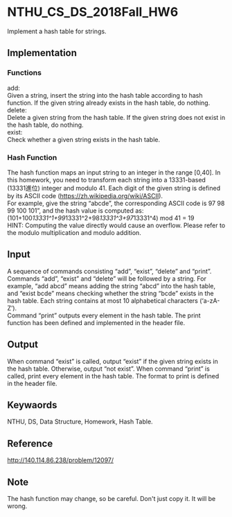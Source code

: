 # NTHU_CS_DS_2018Fall_HW6
Implement a hash table for strings.

## Implementation
### Functions
add:  
Given a string, insert the string into the hash table according to hash function. If the given string already exists in the hash table, do nothing.  
delete:  
Delete a given string from the hash table. If the given string does not exist in the hash table, do nothing.  
exist:  
Check whether a given string exists in the hash table.  

### Hash Function
The hash function maps an input string to an integer in the range [0,40]. In this homework, you need to transform each string into a 13331-based (13331進位) integer and modulo 41. Each digit of the given string is defined by its ASCII code (https://zh.wikipedia.org/wiki/ASCII).  
For example, give the string “abcde”, the corresponding ASCII code is 97 98 99 100 101”, and the hash value is computed as:  
(101+100*13331^1+99*13331^2+98*13331^3+97*13331^4) mod 41 = 19  
HINT: Computing the value directly would cause an overflow. Please refer to the modulo multiplication and modulo addition.

## Input
A sequence of commands consisting “add”, “exist”, “delete” and “print”. Commands “add”, “exist” and “delete” will be followed by a string. For example, “add abcd” means adding the string “abcd” into the hash table, and “exist bcde” means checking whether the string “bcde” exists in the hash table. Each string contains at most 10 alphabetical characters (‘a-zA-Z’).  
Command “print” outputs every element in the hash table. The print function has been defined and implemented in the header file.

## Output
When command “exist” is called, output “exist” if the given string exists in the hash table. Otherwise, output “not exist”.    When command “print” is called, print every element in the hash table. The format to print is defined in the header file.

## Keywaords
NTHU, DS, Data Structure, Homework, Hash Table.

## Reference
http://140.114.86.238/problem/12097/

## Note
The hash function may change, so be careful. Don't just copy it. It will be wrong.
